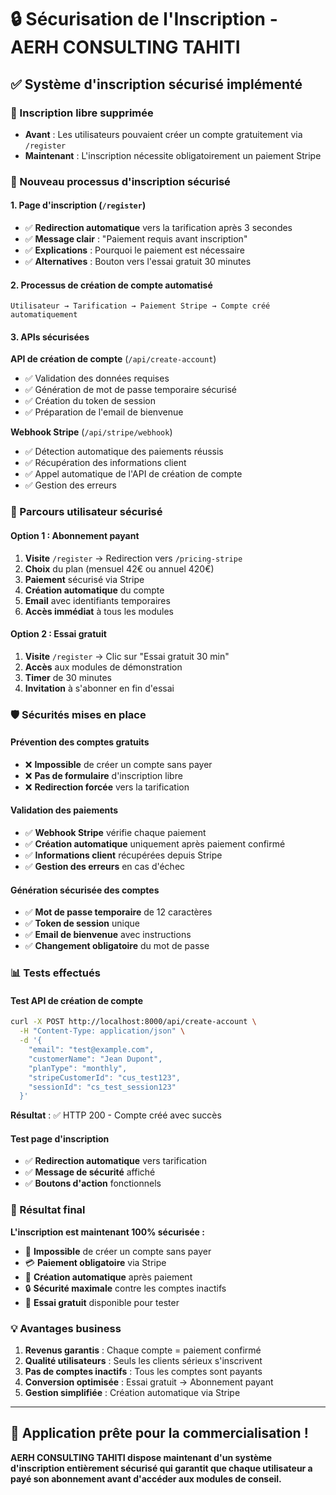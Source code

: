 # 🔒 Sécurisation de l'Inscription - AERH CONSULTING TAHITI

## ✅ Système d'inscription sécurisé implémenté

### 🚫 Inscription libre supprimée
- **Avant** : Les utilisateurs pouvaient créer un compte gratuitement via `/register`
- **Maintenant** : L'inscription nécessite obligatoirement un paiement Stripe

### 🔐 Nouveau processus d'inscription sécurisé

#### 1. Page d'inscription (`/register`)
- ✅ **Redirection automatique** vers la tarification après 3 secondes
- ✅ **Message clair** : "Paiement requis avant inscription"
- ✅ **Explications** : Pourquoi le paiement est nécessaire
- ✅ **Alternatives** : Bouton vers l'essai gratuit 30 minutes

#### 2. Processus de création de compte automatisé
```
Utilisateur → Tarification → Paiement Stripe → Compte créé automatiquement
```

#### 3. APIs sécurisées

**API de création de compte** (`/api/create-account`)
- ✅ Validation des données requises
- ✅ Génération de mot de passe temporaire sécurisé
- ✅ Création du token de session
- ✅ Préparation de l'email de bienvenue

**Webhook Stripe** (`/api/stripe/webhook`)
- ✅ Détection automatique des paiements réussis
- ✅ Récupération des informations client
- ✅ Appel automatique de l'API de création de compte
- ✅ Gestion des erreurs

### 🎯 Parcours utilisateur sécurisé

#### Option 1 : Abonnement payant
1. **Visite** `/register` → Redirection vers `/pricing-stripe`
2. **Choix** du plan (mensuel 42€ ou annuel 420€)
3. **Paiement** sécurisé via Stripe
4. **Création automatique** du compte
5. **Email** avec identifiants temporaires
6. **Accès immédiat** à tous les modules

#### Option 2 : Essai gratuit
1. **Visite** `/register` → Clic sur "Essai gratuit 30 min"
2. **Accès** aux modules de démonstration
3. **Timer** de 30 minutes
4. **Invitation** à s'abonner en fin d'essai

### 🛡️ Sécurités mises en place

#### Prévention des comptes gratuits
- ❌ **Impossible** de créer un compte sans payer
- ❌ **Pas de formulaire** d'inscription libre
- ❌ **Redirection forcée** vers la tarification

#### Validation des paiements
- ✅ **Webhook Stripe** vérifie chaque paiement
- ✅ **Création automatique** uniquement après paiement confirmé
- ✅ **Informations client** récupérées depuis Stripe
- ✅ **Gestion des erreurs** en cas d'échec

#### Génération sécurisée des comptes
- ✅ **Mot de passe temporaire** de 12 caractères
- ✅ **Token de session** unique
- ✅ **Email de bienvenue** avec instructions
- ✅ **Changement obligatoire** du mot de passe

### 📊 Tests effectués

#### Test API de création de compte
```bash
curl -X POST http://localhost:8000/api/create-account \
  -H "Content-Type: application/json" \
  -d '{
    "email": "test@example.com",
    "customerName": "Jean Dupont",
    "planType": "monthly",
    "stripeCustomerId": "cus_test123",
    "sessionId": "cs_test_session123"
  }'
```

**Résultat** : ✅ HTTP 200 - Compte créé avec succès

#### Test page d'inscription
- ✅ **Redirection automatique** vers tarification
- ✅ **Message de sécurité** affiché
- ✅ **Boutons d'action** fonctionnels

### 🎉 Résultat final

**L'inscription est maintenant 100% sécurisée :**
- 🚫 **Impossible** de créer un compte sans payer
- 💳 **Paiement obligatoire** via Stripe
- 🤖 **Création automatique** après paiement
- 🔒 **Sécurité maximale** contre les comptes inactifs
- 🎯 **Essai gratuit** disponible pour tester

### 💡 Avantages business

1. **Revenus garantis** : Chaque compte = paiement confirmé
2. **Qualité utilisateurs** : Seuls les clients sérieux s'inscrivent
3. **Pas de comptes inactifs** : Tous les comptes sont payants
4. **Conversion optimisée** : Essai gratuit → Abonnement payant
5. **Gestion simplifiée** : Création automatique via Stripe

---

## 🚀 Application prête pour la commercialisation !

**AERH CONSULTING TAHITI dispose maintenant d'un système d'inscription entièrement sécurisé qui garantit que chaque utilisateur a payé son abonnement avant d'accéder aux modules de conseil.**
